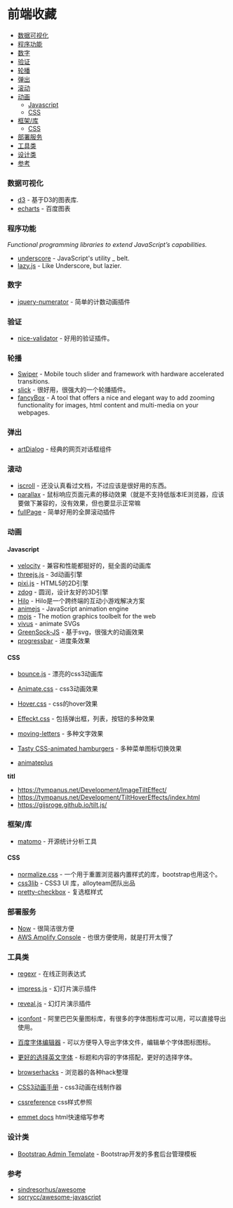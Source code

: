 # 前端收藏 <!-- omit in toc -->

- [数据可视化](#数据可视化)
- [程序功能](#程序功能)
- [数字](#数字)
- [验证](#验证)
- [轮播](#轮播)
- [弹出](#弹出)
- [滚动](#滚动)
- [动画](#动画)
  - [Javascript](#javascript)
  - [CSS](#css)
- [框架/库](#框架库)
  - [CSS](#css-1)
- [部署服务](#部署服务)
- [工具类](#工具类)
- [设计类](#设计类)
- [参考](#参考)

### 数据可视化

* [d3](https://github.com/mbostock/d3) - 基于D3的图表库.
* [echarts](https://github.com/ecomfe/echarts) - 百度图表

### 程序功能
*Functional programming libraries to extend JavaScript’s capabilities.*

* [underscore](https://github.com/jashkenas/underscore) - JavaScript's utility _ belt.
* [lazy.js](https://github.com/dtao/lazy.js) - Like Underscore, but lazier.

### 数字

* [jquery-numerator](https://github.com/garethdn/jquery-numerator) - 简单的计数动画插件

### 验证

* [nice-validator](https://github.com/niceue/nice-validator) - 好用的验证插件。

### 轮播

* [Swiper](https://github.com/nolimits4web/Swiper) - Mobile touch slider and framework with hardware accelerated transitions.
* [slick](https://github.com/kenwheeler/slick) - 很好用，很强大的一个轮播插件。
* [fancyBox](https://github.com/fancyapps/fancyBox) - A tool that offers a nice and elegant way to add zooming functionality for images, html content and multi-media on your webpages.

### 弹出

* [artDialog](https://github.com/aui/artDialog) - 经典的网页对话框组件

### 滚动

* [iscroll](https://github.com/cubiq/iscroll) - 还没认真看过文档，不过应该是很好用的东西。
* [parallax](https://github.com/wagerfield/parallax) - 鼠标响应页面元素的移动效果（就是不支持低版本IE浏览器，应该要做下兼容的，没有效果，但也要显示正常嘛
* [fullPage](https://github.com/alvarotrigo/fullPage.js) - 简单好用的全屏滚动插件

### 动画

#### Javascript

* [velocity](https://github.com/julianshapiro/velocity) - 兼容和性能都挺好的，挺全面的动画库
* [threejs.js](http://threejs.org/) - 3d动画引擎
* [pixi.js](https://www.pixijs.com/) - HTML5的2D引擎
* [zdog](https://github.com/metafizzy/zdog) - 圆润，设计友好的3D引擎
* [Hilo](https://github.com/hiloteam/Hilo) - Hilo是一个跨终端的互动小游戏解决方案
* [animejs](https://animejs.com) - JavaScript animation engine 
* [mojs](https://github.com/mojs/mojs) - The motion graphics toolbelt for the web
* [vivus](https://maxwellito.github.io/vivus/) - animate SVGs
* [GreenSock-JS](https://github.com/greensock/GreenSock-JS) - 基于svg，很强大的动画效果
* [progressbar](https://kimmobrunfeldt.github.io/progressbar.js/) - 进度条效果

#### CSS

* [bounce.js](https://github.com/tictail/bounce.js) - 漂亮的css3动画库
* [Animate.css](https://daneden.github.io/animate.css/) - css3动画效果
* [Hover.css](http://ianlunn.github.io/Hover/) - css的hover效果
* [Effeckt.css](https://github.com/h5bp/Effeckt.css) - 包括弹出框，列表，按钮的多种效果
* [moving-letters](https://tobiasahlin.com/moving-letters/) - 多种文字效果
* [Tasty CSS-animated hamburgers](https://jonsuh.com/hamburgers/) - 多种菜单图标切换效果

* [animateplus](https://github.com/bendc/animateplus)

**titl**

* https://tympanus.net/Development/ImageTiltEffect/ 
* https://tympanus.net/Development/TiltHoverEffects/index.html 
* https://gijsroge.github.io/tilt.js/ 

### 框架/库

* [matomo](https://github.com/matomo-org/matomo) - 开源统计分析工具

#### CSS

* [normalize.css](https://github.com/necolas/normalize.css) - 一个用于重置浏览器内置样式的库，bootstrap也用这个。
* [css3lib](http://css3lib.alloyteam.com/) -  CSS3 UI 库，alloyteam团队出品
* [pretty-checkbox](https://lokesh-coder.github.io/pretty-checkbox/) - 复选框样式

### 部署服务

* [Now](https://zeit.co/now) - 很简洁很方便
* [AWS Amplify Console](aws.amazon.com) - 也很方便使用，就是打开太慢了

### 工具类

* [regexr](http://regexr.com/) - 在线正则表达式

* [impress.js](https://github.com/impress/impress.js) - 幻灯片演示插件
* [reveal.js](https://github.com/hakimel/reveal.js) - 幻灯片演示插件

* [iconfont](http://iconfont.cn/) - 阿里巴巴矢量图标库，有很多的字体图标库可以用，可以直接导出使用。
* [百度字体编辑器](http://font.baidu.com/editor/) - 可以方便导入导出字体文件，编辑单个字体图标图标。
* [更好的选择英文字体](http://fontpair.co/) - 标题和内容的字体搭配，更好的选择字体。

* [browserhacks](http://browserhacks.com/) - 浏览器的各种hack整理

* [CSS3动画手册](http://isux.tencent.com/css3/index.html) - css3动画在线制作器
* [cssreference](http://cssreference.io/) css样式参照
* [emmet docs](https://docs.emmet.io/cheat-sheet/) html快速缩写参考

### 设计类
* [Bootstrap Admin Template](http://getbootstrapadmin.com/remark/) - Bootstrap开发的多套后台管理模板

### 参考
* [sindresorhus/awesome](https://github.com/sindresorhus/awesome)
* [sorrycc/awesome-javascript](https://github.com/sorrycc/awesome-javascript)
